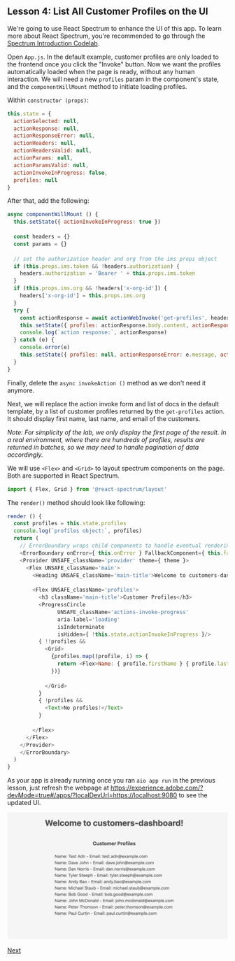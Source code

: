 ## Lesson 4: List All Customer Profiles on the UI

We're going to use React Spectrum to enhance the UI of this app. To learn more about React Spectrum, you're recommended to go through the [Spectrum Introduction Codelab](https://adobeio-codelabs-spectrum-intro-adobedocs.project-helix.page).  

Open `App.js`. In the default example, customer profiles are only loaded to the frontend once you click the "Invoke" button. Now we want the profiles automatically loaded when the page is ready, without any human interaction. We will need a new `profiles` param in the component's state, and the `componentWillMount` method to initiate loading profiles.  

Within `constructor (props)`:

```javascript
this.state = {
  actionSelected: null,
  actionResponse: null,
  actionResponseError: null,
  actionHeaders: null,
  actionHeadersValid: null,
  actionParams: null,
  actionParamsValid: null,
  actionInvokeInProgress: false,
  profiles: null
}
```

After that, add the following:

```javascript
async componentWillMount () {
  this.setState({ actionInvokeInProgress: true })
  
  const headers = {}
  const params = {}

  // set the authorization header and org from the ims props object
  if (this.props.ims.token && !headers.authorization) {
    headers.authorization = 'Bearer ' + this.props.ims.token
  }
  if (this.props.ims.org && !headers['x-org-id']) {
    headers['x-org-id'] = this.props.ims.org
  }
  try {
    const actionResponse = await actionWebInvoke('get-profiles', headers, params)
    this.setState({ profiles: actionResponse.body.content, actionResponseError: null, actionInvokeInProgress: false })
    console.log(`action response:`, actionResponse)
  } catch (e) {
    console.error(e)
    this.setState({ profiles: null, actionResponseError: e.message, actionInvokeInProgress: false })
  }
}
```

Finally, delete the `async invokeAction ()` method as we don't need it anymore.

Next, we will replace the action invoke form and list of docs in the default template, by a list of customer profiles returned by the `get-profiles` action. It should display first name, last name, and email of the customers.  

*Note: For simplicity of the lab, we only display the first page of the result. In a real environment, where there are hundreds of profiles, results are returned in batches, so we may need to handle pagination of data accordingly.*

We will use `<Flex>` and `<Grid>` to layout spectrum components on the page. Both are supported in React Spectrum.

```javascript
import { Flex, Grid } from '@react-spectrum/layout'
```

The `render()` method should look like following:

```javascript
render () {
  const profiles = this.state.profiles
  console.log(`profiles object:`, profiles)
  return (
    // ErrorBoundary wraps child components to handle eventual rendering errors
    <ErrorBoundary onError={ this.onError } FallbackComponent={ this.fallbackComponent } >
    <Provider UNSAFE_className='provider' theme={ theme }>
      <Flex UNSAFE_className='main'>
        <Heading UNSAFE_className='main-title'>Welcome to customers-dashboard!</Heading>

        <Flex UNSAFE_className='profiles'>
          <h3 className='main-title'>Customer Profiles</h3>
          <ProgressCircle
                UNSAFE_className='actions-invoke-progress'
                aria-label='loading'
                isIndeterminate
                isHidden={ !this.state.actionInvokeInProgress }/>
          { !!profiles &&
            <Grid>
              {profiles.map((profile, i) => {
                return <Flex>Name: { profile.firstName } { profile.lastName } - Email: { profile.email }</Flex>
              })}

            </Grid>
          }
          { !profiles &&
            <Text>No profiles!</Text>
          }

        </Flex>
      </Flex>
    </Provider>
    </ErrorBoundary>
  )
}
```

As your app is already running once you ran `aio app run` in the previous lesson, just refresh the webpage at https://experience.adobe.com/?devMode=true#/apps/?localDevUrl=https://localhost:9080 to see the updated UI.

![ui-profiles](assets/ui-profiles.png)

[Next](lesson5.md)